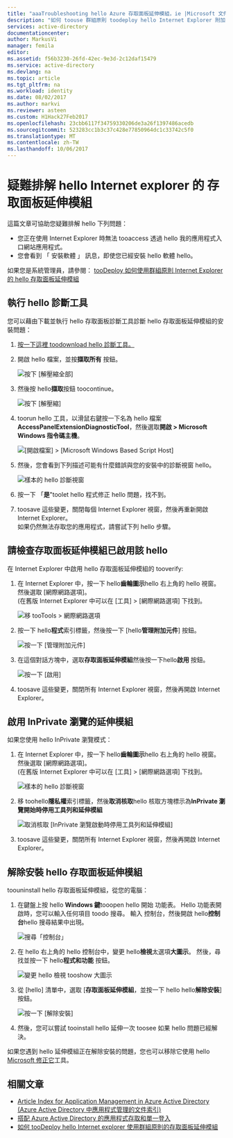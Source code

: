 ```yaml
---
title: "aaaTroubleshooting hello Azure 存取面板延伸模組，ie |Microsoft 文件"
description: "如何 toouse 群組原則 toodeploy hello Internet Explorer 附加元件 hello 我的應用程式入口網站。"
services: active-directory
documentationcenter: 
author: MarkusVi
manager: femila
editor: 
ms.assetid: f56b3230-26fd-42ec-9e3d-2c12daf15479
ms.service: active-directory
ms.devlang: na
ms.topic: article
ms.tgt_pltfrm: na
ms.workload: identity
ms.date: 08/02/2017
ms.author: markvi
ms.reviewer: asteen
ms.custom: H1Hack27Feb2017
ms.openlocfilehash: 23cbb6117f34759330206de3a26f1397486acedb
ms.sourcegitcommit: 523283cc1b3c37c428e77850964dc1c33742c5f0
ms.translationtype: MT
ms.contentlocale: zh-TW
ms.lasthandoff: 10/06/2017
---
```

# <a name="troubleshooting-hello-access-panel-extension-for-internet-explorer"></a>疑難排解 hello Internet explorer 的 存取面板延伸模組
這篇文章可協助您疑難排解 hello 下列問題：

* 您正在使用 Internet Explorer 時無法 tooaccess 透過 hello 我的應用程式入口網站應用程式。
* 您會看到 「 安裝軟體 」 訊息，即使您已經安裝 hello 軟體 hello。

如果您是系統管理員，請參閱： [tooDeploy 如何使用群組原則 Internet Explorer 的 hello 存取面板延伸模組](active-directory-saas-ie-group-policy.md)

## <a name="run-hello-diagnostic-tool"></a>執行 hello 診斷工具
您可以藉由下載並執行 hello 存取面板診斷工具診斷 hello 存取面板延伸模組的安裝問題：

1. [按一下這裡 toodownload hello 診斷工具。](https://account.activedirectory.windowsazure.com/applications/AccessPanelExtensionDiagnosticTool/AccessPanelExtensionDiagnosticTool.zip)
2. 開啟 hello 檔案，並按**擷取所有** 按鈕。
   
    ![按下 [解壓縮全部]](./media/active-directory-saas-ie-troubleshooting/extract1.png)
3. 然後按 hello**擷取**按鈕 toocontinue。
   
    ![按下 [解壓縮]](./media/active-directory-saas-ie-troubleshooting/extract2.png)
4. toorun hello 工具，以滑鼠右鍵按一下名為 hello 檔案**AccessPanelExtensionDiagnosticTool**，然後選取**開啟 > Microsoft Windows 指令碼主機**。
   
    ![[開啟檔案] > [Microsoft Windows Based Script Host]](./media/active-directory-saas-ie-troubleshooting/open_tool.png)
5. 然後，您會看到下列描述可能有什麼錯誤與您的安裝中的診斷視窗 hello。
   
    ![樣本的 hello 診斷視窗](./media/active-directory-saas-ie-troubleshooting/tool_preview.png)
6. 按一下 「**是**"toolet hello 程式修正 hello 問題，找不到。
7. toosave 這些變更，關閉每個 Internet Explorer 視窗，然後再重新開啟 Internet Explorer。<br />如果仍然無法存取您的應用程式，請嘗試下列 hello 步驟。

## <a name="check-that-hello-access-panel-extension-is-enabled"></a>請檢查存取面板延伸模組已啟用該 hello
在 Internet Explorer 中啟用 hello 存取面板延伸模組的 tooverify:

1. 在 Internet Explorer 中，按一下 hello**齒輪圖示**hello 右上角的 hello 視窗。 然後選取 [網際網路選項]。<br />(在舊版 Internet Explorer 中可以在 [工具] > [網際網路選項] 下找到。
   
    ![移 tooTools > 網際網路選項](./media/active-directory-saas-ie-troubleshooting/internetoptions.png)
2. 按一下 hello**程式**索引標籤，然後按一下 [hello**管理附加元件**] 按鈕。
   
    ![按一下 [管理附加元件]](./media/active-directory-saas-ie-troubleshooting/internetoptions_programs.png)
3. 在這個對話方塊中，選取**存取面板延伸模組**然後按一下hello**啟用** 按鈕。
   
    ![按一下 [啟用]](./media/active-directory-saas-ie-troubleshooting/enableaddon.png)
4. toosave 這些變更，關閉所有 Internet Explorer 視窗，然後再開啟 Internet Explorer。

## <a name="enable-extensions-for-inprivate-browsing"></a>啟用 InPrivate 瀏覽的延伸模組
如果您使用 hello InPrivate 瀏覽模式：

1. 在 Internet Explorer 中，按一下 hello**齒輪圖示**hello 右上角的 hello 視窗。 然後選取 [網際網路選項]。<br />(在舊版 Internet Explorer 中可以在 [工具] > [網際網路選項] 下找到。
   
    ![樣本的 hello 診斷視窗](./media/active-directory-saas-ie-troubleshooting/inprivateoptions.png)
2. 移 toohello**隱私權**索引標籤，然後**取消核取**hello 核取方塊標示為**InPrivate 瀏覽開始時停用工具列和延伸模組**</p>
   
    ![取消核取 [InPrivate 瀏覽啟動時停用工具列和延伸模組]](./media/active-directory-saas-ie-troubleshooting/enabletoolbars.png)
3. toosave 這些變更，關閉所有 Internet Explorer 視窗，然後再開啟 Internet Explorer。

## <a name="uninstall-hello-access-panel-extension"></a>解除安裝 hello 存取面板延伸模組
toouninstall hello 存取面板延伸模組，從您的電腦：

1. 在鍵盤上按 hello **Windows 鍵**tooopen hello 開始 功能表。 Hello 功能表開啟時，您可以輸入任何項目 toodo 搜尋。 輸入 控制台，然後開啟 hello**控制台**hello 搜尋結果中出現。
   
    ![搜尋「控制台」](./media/active-directory-saas-ie-troubleshooting/search_sm.png)
2. 在 hello 右上角的 hello 控制台中，變更 hello**檢視**太選項**大圖示**。 然後，尋找並按一下 hello**程式和功能** 按鈕。
   
    ![變更 hello 檢視 tooshow 大圖示](./media/active-directory-saas-ie-troubleshooting/control_panel.png)
3. 從 [hello] 清單中，選取 [**存取面板延伸模組**，並按一下 hello hello**解除安裝**] 按鈕。
   
    ![按一下 [解除安裝]](./media/active-directory-saas-ie-troubleshooting/uninstall.png)
4. 然後，您可以嘗試 tooinstall hello 延伸一次 toosee 如果 hello 問題已經解決。

如果您遇到 hello 延伸模組正在解除安裝的問題，您也可以移除它使用 hello [Microsoft 修正它](https://go.microsoft.com/?linkid=9779673)工具。

## <a name="related-articles"></a>相關文章
* [Article Index for Application Management in Azure Active Directory (Azure Active Directory 中應用程式管理的文件索引)](active-directory-apps-index.md)
* [搭配 Azure Active Directory 的應用程式存取和單一登入](active-directory-appssoaccess-whatis.md)
* [如何 tooDeploy hello Internet explorer 使用群組原則的存取面板延伸模組](active-directory-saas-ie-group-policy.md)


